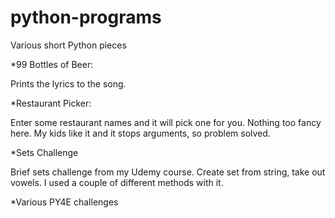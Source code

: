 # python-programs
Various short Python pieces

*99 Bottles of Beer:

Prints the lyrics to the song.

*Restaurant Picker:

Enter some restaurant names and it will pick one for you. Nothing too fancy here. My kids like it and it stops arguments, so problem solved.

*Sets Challenge

Brief sets challenge from my Udemy course. Create set from string, take out vowels. I used a couple of different methods with it. 

*Various PY4E challenges

